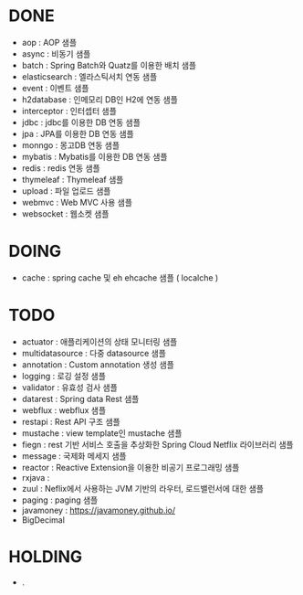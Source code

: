 # DONE
- aop : AOP 샘플
- async : 비동기 샘플
- batch : Spring Batch와 Quatz를 이용한 배치 샘플 
- elasticsearch : 엘라스틱서치 연동 샘플
- event : 이벤트 샘플
- h2database : 인메모리 DB인 H2에 연동 샘플
- interceptor : 인터셉터 샘플
- jdbc : jdbc를 이용한 DB 연동 샘플
- jpa : JPA를 이용한 DB 연동 샘플
- monngo : 몽고DB 연동 샘플
- mybatis : Mybatis를 이용한 DB 연동 샘플
- redis : redis 연동 샘플
- thymeleaf : Thymeleaf 샘플
- upload : 파일 업로드 샘플
- webmvc : Web MVC 사용 샘플 
- websocket : 웹소켓 샘플

# DOING
- cache : spring cache 및 eh ehcache 샘플 ( localche )

# TODO
- actuator : 애플리케이션의 상태 모니터링 샘플
- multidatasource : 다중 datasource 샘플
- annotation : Custom annotation 생성 샘플
- logging : 로깅 설정 샘플
- validator : 유효성 검사 샘플
- datarest : Spring data Rest 샘플
- webflux : webflux 샘플
- restapi : Rest API 구조 샘플
- mustache : view template인 mustache 샘플
- fiegn : rest 기반 서비스 호출을 추상화한 Spring Cloud Netflix 라이브러리 샘플
- message : 국제화 메세지 샘플  
- reactor : Reactive Extension을 이용한 비공기 프로그래밍 샘플
- rxjava : 
- zuul : Neflix에서 사용하는 JVM 기반의 라우터, 로드밸런서에 대한 샘플
- paging : paging 샘플 
- javamoney : https://javamoney.github.io/
- BigDecimal 

# HOLDING
- .
